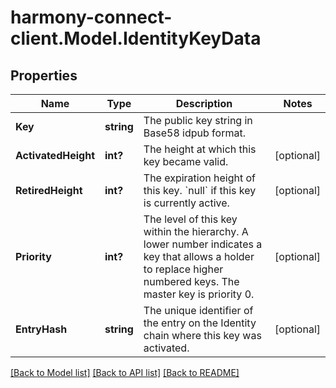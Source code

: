 # harmony-connect-client.Model.IdentityKeyData
## Properties

Name | Type | Description | Notes
------------ | ------------- | ------------- | -------------
**Key** | **string** | The public key string in Base58 idpub format. | 
**ActivatedHeight** | **int?** | The height at which this key became valid. | [optional] 
**RetiredHeight** | **int?** | The expiration height of this key. &#x60;null&#x60; if this key is currently active. | [optional] 
**Priority** | **int?** | The level of this key within the hierarchy. A lower number indicates a key that allows a holder to replace higher numbered keys. The master key is priority 0. | [optional] 
**EntryHash** | **string** | The unique identifier of the entry on the Identity chain where this key was activated. | [optional] 

[[Back to Model list]](../README.md#documentation-for-models) [[Back to API list]](../README.md#documentation-for-api-endpoints) [[Back to README]](../README.md)

